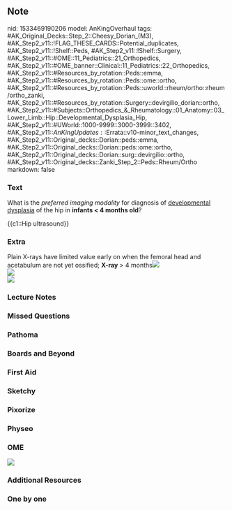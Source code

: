 ## Note
nid: 1533469190206
model: AnKingOverhaul
tags: #AK_Original_Decks::Step_2::Cheesy_Dorian_(M3), #AK_Step2_v11::!FLAG_THESE_CARDS::Potential_duplicates, #AK_Step2_v11::!Shelf::Peds, #AK_Step2_v11::!Shelf::Surgery, #AK_Step2_v11::#OME::11_Pediatrics::21_Orthopedics, #AK_Step2_v11::#OME_banner::Clinical::11_Pediatrics::22_Orthopedics, #AK_Step2_v11::#Resources_by_rotation::Peds::emma, #AK_Step2_v11::#Resources_by_rotation::Peds::ome::ortho, #AK_Step2_v11::#Resources_by_rotation::Peds::uworld::rheum/ortho::rheum/ortho_zanki, #AK_Step2_v11::#Resources_by_rotation::Surgery::devirgilio_dorian::ortho, #AK_Step2_v11::#Subjects::Orthopedics_&_Rheumatology::01_Anatomy::03_Lower_Limb::Hip::Developmental_Dysplasia_Hip, #AK_Step2_v11::#UWorld::1000-9999::3000-3999::3402, #AK_Step2_v11::$AnKingUpdates::$Errata::v10-minor_text_changes, #AK_Step2_v11::Original_decks::Dorian::peds::emma, #AK_Step2_v11::Original_decks::Dorian::peds::ome::ortho, #AK_Step2_v11::Original_decks::Dorian::surg::devirgilio::ortho, #AK_Step2_v11::Original_decks::Zanki_Step_2::Peds::Rheum/Ortho
markdown: false

### Text
What is the <i>preferred imaging modality</i> for diagnosis of
<u>developmental dysplasia</u> of the hip in <b>infants < 4
months old</b>?
<div>
  {{c1::Hip ultrasound}}
</div>

### Extra
<div>
  Plain X-rays have limited value early on when the femoral head
  and acetabulum are not yet ossified; <b>X-ray</b> > 4
  months<img src="DDH_1606536512074.png">
  <div><img src="87564AF2-5F98-4359-AAB5-B954FBFD4CF9.jpg"></div>
  <div><img src="AB029357-B413-4788-B2DF-2202CCBDC2DB.jpg"></div>
</div>

### Lecture Notes


### Missed Questions


### Pathoma


### Boards and Beyond


### First Aid


### Sketchy


### Pixorize


### Physeo


### OME
<div class="ome-widget">
  <a href=
  "https://onlinemeded.org/spa/pediatrics/orthopedics/acquire?ref=anki">
  <img src="_OME_AnkiFlashcards_Lesson_3.png"></a>
</div>

### Additional Resources


### One by one

